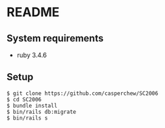 # README

## System requirements
- ruby 3.4.6

## Setup
```
$ git clone https://github.com/casperchew/SC2006
$ cd SC2006
$ bundle install
$ bin/rails db:migrate
$ bin/rails s
```
